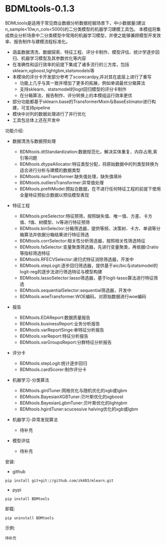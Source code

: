 # BDMLtools-0.1.3

BDMLtools是适用于常见商业数据分析数据挖掘场景下，中小数据量(建议n_sample<10w,n_cols<5000)的二分类模型的机器学习建模工具包。
本模组将集成商业分析场景中二分类模型中常用的机器学习模型，并使之能够兼顾模型开发效率、报告制作与建模流程标准化。

+ 涵盖数据清洗、数据探索、特征工程、评分卡制作、模型评估、统计学逐步回归、机器学习模型及其参数优化等内容
+ 在准确性和运行效率的前提下集成了诸多流行的三方库，包括sklearn,xgboost,lightgbm,statsmodels等
+ 本模块的评分卡开发部分参考了scorecardpy,并对其在底层上进行了重写
    - 功能上几乎与其一致并增加了更多的拓展，例如单调最优分箱算法
    - 支持sklearn、statsmodel的logit回归模型的评分卡制作
    - 在分箱算法、报告制作、评分转换上的本模组运行效率更优  
+ 部分功能都基于sklearn.base的TransformerMixin与BaseEstimator进行构建，可支持pipeline
+ 模块中对列的数据处理进行了并行优化
+ 工具包总体上还在开发中

功能介绍:

+ 数据清洗与数据预处理

    - BDMtools.dtStandardization:数据规范化，解决实体重复、内存占用,索引等问题
    - BDMtools.dtypeAllocator:特征类型分配，将原始数据中的列类型转换为适合进行分析与建模的数据类型
    - BDMtools.nanTransformer:缺失值处理，缺失值填补
    - BDMtools.outliersTransformer:异常值处理
    - BDMtools.prefitModel:预拟合数据，在不进行任何特征工程的前提下使用全量特征预拟合数据以预估模型表现

+ 特征工程

    - BDMtools.preSelector:特征预筛，按照缺失值、唯一值、方差、卡方值、f值、树模型、iv等进行特征预筛
    - BDMtools.binSelector:分箱筛选器，提供等频、决策树、卡方、单调等分箱算法并依据分箱结果进行特征筛选
    - BDMtools.corrSelector:相关性分析筛选器，按照相关性筛选特征
    - BDMtools.faSelector:变量聚类筛选器，先进行变量聚类，再依据r2ratio等指标筛选特征
    - BDMtools.RFECVSelector:递归式特征消除筛选器，开发中
    - BDMtools.stepLogit:逐步回归筛选器，提供基于aic/bic与statsmodel的logit-reg的逐步法进行筛选特征与模型构建
    - BDMtools.lassoSelector:lasso筛选器，基于logit-lasso算法进行特征筛选
    - BDMtools.sequentialSelector:sequential筛选器，开发中
    - BDMtools.woeTransformer:WOE编码，对原始数据进行woe编码
    
+ 报告

    - BDMtools.EDAReport:数据质量报告
    - BDMtools.businessReport:业务分析报告   
    - BDMtools.varReportSinge:单特征分析报告 
    - BDMtools.varReport:特征分析报告
    - BDMtools.varGroupsReport:分群特征分析报告

+ 评分卡
    - BDMtools.stepLogit:统计逐步回归
    - BDMtools.cardScorer:制作评分卡

+ 机器学习-分类算法
    - BDMtools.girdTuner:网格优化与随机优化的xgb或lgbm
    - BDMtools.BayesianXGBTuner:贝叶斯优化的xgboost
    - BDMtools.BayesianLgbmTuner:贝叶斯优化的lightgbm
    - BDMtools.hgirdTuner:scucessive halving优化的xgb或lgbm

+ 机器学习-异常发现算法
    - 待补充
    
    
+ 模型评估 

    - 待补充   
    
安装: 

+ github

```
pip install git+git://github.com/zk403/mlearn.git
```

+ pypi

```
pip install BDMtools
```

卸载: 

```
pip uninstall BDMtools
```

示例:

```
待补充
```






